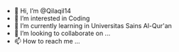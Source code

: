 - 👋 Hi, I’m @Qilaqil14
- 👀 I’m interested in Coding
- 🌱 I’m currently learning in Universitas Sains Al-Qur'an
- 💞️ I’m looking to collaborate on ...
- 📫 How to reach me ...

<!---
Qilaqil14/Qilaqil14 is a ✨ special ✨ repository because its `README.md` (this file) appears on your GitHub profile.
You can click the Preview link to take a look at your changes.
--->
